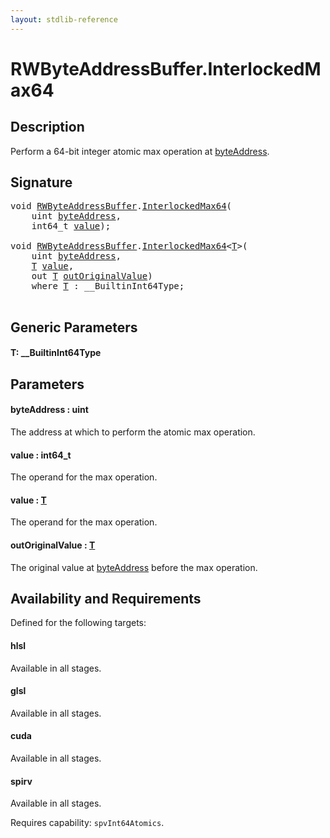 ```yaml
---
layout: stdlib-reference
---
```


# RWByteAddressBuffer\.InterlockedMax64

## Description

Perform a 64-bit integer atomic max operation at <span class='code'><a href="interlockedmax64-0b.md#decl-byteAddress" class="code_param">byteAddress</a></span>.



## Signature 

<pre>
<span class="code_keyword">void</span> <a href="index.md" class="code_type">RWByteAddressBuffer</a>.<a href="interlockedmax64-0b.md">InterlockedMax64</a>(
    <span class="code_keyword">uint</span> <a href="interlockedmax64-0b.md#decl-byteAddress" class="code_param">byteAddress</a>,
    int64_t <a href="interlockedmax64-0b.md#decl-value" class="code_param">value</a>);

<span class="code_keyword">void</span> <a href="index.md" class="code_type">RWByteAddressBuffer</a>.<a href="interlockedmax64-0b.md">InterlockedMax64</a>&lt;<a href="interlockedmax64-0b.md#typeparam-T" class="code_type">T</a>&gt;(
    <span class="code_keyword">uint</span> <a href="interlockedmax64-0b.md#decl-byteAddress" class="code_param">byteAddress</a>,
    <a href="interlockedmax64-0b.md#typeparam-T" class="code_type">T</a> <a href="interlockedmax64-0b.md#decl-value" class="code_param">value</a>,
    <span class="code_keyword">out</span> <a href="interlockedmax64-0b.md#typeparam-T" class="code_type">T</a> <a href="interlockedmax64-0b.md#decl-outOriginalValue" class="code_param">outOriginalValue</a>)
    <span class='code_keyword'>where</span> <a href="interlockedmax64-0b.md#typeparam-T" class="code_type">T</a> : __BuiltinInt64Type;

</pre>

## Generic Parameters

####  <a id="typeparam-T"></a>T: \_\_BuiltinInt64Type

## Parameters

####  <a id="decl-byteAddress"></a>byteAddress  : uint
The address at which to perform the atomic max operation.

####  <a id="decl-value"></a>value  : int64\_t
The operand for the max operation.

####  <a id="decl-value"></a>value  : [T](interlockedmax64-0b.md#typeparam-T)
The operand for the max operation.

####  <a id="decl-outOriginalValue"></a>outOriginalValue  : [T](interlockedmax64-0b.md#typeparam-T)
The original value at <span class='code'><a href="interlockedmax64-0b.md#decl-byteAddress" class="code_param">byteAddress</a></span> before the max operation.


## Availability and Requirements

Defined for the following targets:

#### hlsl
Available in all stages.

#### glsl
Available in all stages.

#### cuda
Available in all stages.

#### spirv
Available in all stages.

Requires capability: `spvInt64Atomics`.



<script>
// Fix .md links to .html when on ReadTheDocs
if (window.location.hostname.includes('readthedocs') || 
    window.location.hostname.includes('rtfd.io')) {
  document.addEventListener('DOMContentLoaded', function() {
    const links = document.querySelectorAll('a');
    links.forEach(link => {
      if (link.getAttribute('href') && link.getAttribute('href').endsWith('.md')) {
        link.href = link.href.replace(/\.md($|#|\?)/, '.html$1');
      }
    });
  });
}
</script>

